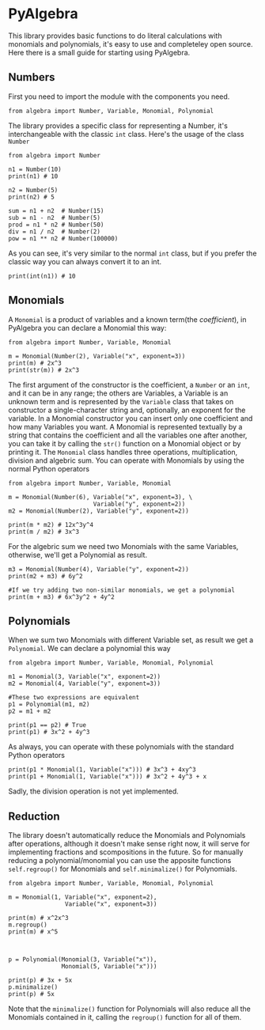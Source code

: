 ﻿# PyAlgebra
This library provides basic functions to do literal calculations with monomials and polynomials, it's easy to use and completeley open source.
Here there is a small guide for starting using PyAlgebra.
## Numbers
First you need to import the module with the components you need.

    from algebra import Number, Variable, Monomial, Polynomial

The library provides a specific class for representing a Number, it's interchangeable with the classic `int` class.
Here's the usage of the class `Number`

    from algebra import Number
    
    n1 = Number(10)
    print(n1) # 10
	
	n2 = Number(5)
	print(n2) # 5
	
	sum = n1 + n2  # Number(15)
	sub = n1 - n2  # Number(5)
	prod = n1 * n2 # Number(50)
	div = n1 / n2  # Number(2)
	pow = n1 ** n2 # Number(100000)
As you can see, it's very similar to the normal `int` class, but if you prefer the classic way you can always convert it to an int.

    print(int(n1)) # 10

## Monomials
A `Monomial` is a product of variables and a known term(the *coefficient*), in PyAlgebra you can declare a Monomial this way:

    from algebra import Number, Variable, Monomial
	
	m = Monomial(Number(2), Variable("x", exponent=3))
	print(m) # 2x^3
	print(str(m)) # 2x^3
The first argument of the constructor is the coefficient, a `Number` or an `int`, and it can be in any range; the others are Variables, a Variable is an unknown term and is represented by the `Variable` class that takes on constructor a single-character string and, optionally, an exponent for the variable. In a Monomial constructor you can insert only one coefficient and how many Variables you want. A Monomial is represented textually by a string that contains the coefficient and all the variables one after another, you can take it by calling the `str()` function on a Monomial object or by printing it.
The `Monomial` class handles three operations, multiplication, division and algebric sum.
You can operate with Monomials by using the normal Python operators

    from algebra import Number, Variable, Monomial
    
    m = Monomial(Number(6), Variable("x", exponent=3), \
							Variable("y", exponent=2))
    m2 = Monomial(Number(2), Variable("y", exponent=2))
	
	print(m * m2) # 12x^3y^4
	print(m / m2) # 3x^3
	
For the algebric sum we need two Monomials with the same Variables, otherwise, we'll get a Polynomial as result.

    m3 = Monomial(Number(4), Variable("y", exponent=2))
    print(m2 + m3) # 6y^2
	
	#If we try adding two non-similar monomials, we get a polynomial
	print(m + m3) # 6x^3y^2 + 4y^2
## Polynomials
When we sum two Monomials with different Variable set, as result we get a `Polynomial`.
We can declare a polynomial this way

    from algebra import Number, Variable, Monomial, Polynomial
	
	m1 = Monomial(3, Variable("x", exponent=2))
	m2 = Monomial(4, Variable("y", exponent=3))
	
	#These two expressions are equivalent
	p1 = Polynomial(m1, m2)
	p2 = m1 + m2

	print(p1 == p2) # True
	print(p1) # 3x^2 + 4y^3

As always, you can operate with these polynomials with the standard Python operators

    print(p1 * Monomial(1, Variable("x"))) # 3x^3 + 4xy^3
    print(p1 + Monomial(1, Variable("x"))) # 3x^2 + 4y^3 + x
  
  Sadly, the division operation is not yet implemented.

## Reduction
The library doesn't automatically reduce the Monomials and Polynomials after operations, although it doesn't make sense right now, it will serve for implementing fractions and scompositions in the future.
So for manually reducing a polynomial/monomial you can use the apposite functions `self.regroup()` for Monomials and `self.minimalize()` for Polynomials.

    from algebra import Number, Variable, Monomial, Polynomial
	
	m = Monomial(1, Variable("x", exponent=2),
					Variable("x", exponent=3))
					
	print(m) # x^2x^3
	m.regroup()
	print(m) # x^5
	
	
	
	p = Polynomial(Monomial(3, Variable("x")),
				   Monomial(5, Variable("x")))
				   
	print(p) # 3x + 5x
	p.minimalize()
	print(p) # 5x

Note that the `minimalize()` function for Polynomials will also reduce all the Monomials contained in it, calling the `regroup()` function for all of them.
					




    
    
    

